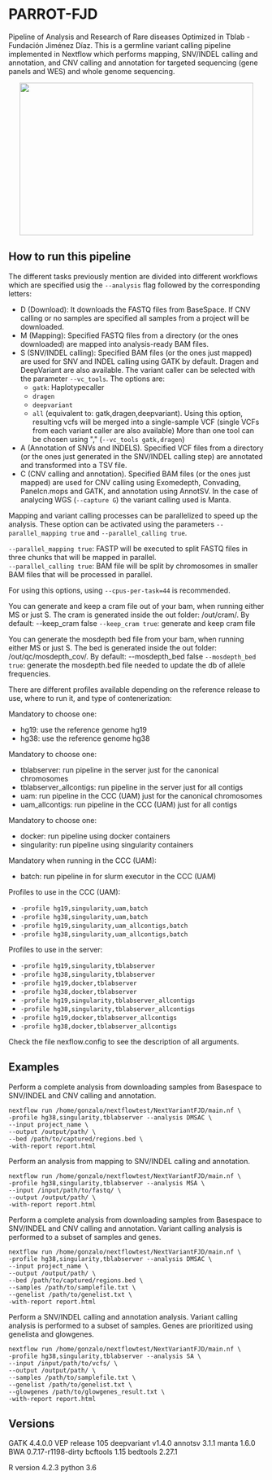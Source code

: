 # PARROT-FJD
Pipeline of Analysis and Research of Rare diseases Optimized in Tblab - Fundación Jiménez Díaz. This is a germline variant calling pipeline implemented in Nextflow which performs mapping, SNV/INDEL calling and annotation, and CNV calling and annotation for targeted sequencing (gene panels and WES) and whole genome sequencing. 

<p align="center">
  <img width="460" height="300" src="[https://picsum.photos/460/300](https://github.com/TBLabFJD/PARROT-FJD/assets/48798983/3d7a487a-1e77-49e3-b495-3faa73ede70f)">
</p>

## How to run this pipeline
The different tasks previously mention are divided into different workflows which are specified usig the `--analysis` flag followed by the corresponding letters:
 - D (Download): It downloads the FASTQ files from BaseSpace. If CNV calling or no samples are specified all samples from a project will be downloaded. 
 - M (Mapping): Specified FASTQ files from a directory (or the ones downloaded) are mapped into analysis-ready BAM files.
 - S (SNV/INDEL calling): Specified BAM files (or the ones just mapped) are used for SNV and INDEL calling using GATK by default. Dragen and DeepVariant are also available. The variant caller can be selected with the parameter `--vc_tools`. The options are: 
     - `gatk`: Haplotypecaller
     - `dragen`
     - `deepvariant`
     - `all` (equivalent to: gatk,dragen,deepvariant). Using this option, resulting vcfs will be merged into a single-sample VCF (single VCFs from each variant caller are also available)
   More than one tool can be chosen using "," (`--vc_tools gatk,dragen`)
 - A (Annotation of SNVs and INDELS). Specified VCF files from a directory (or the ones just generated in the SNV/INDEL calling step) are annotated and transformed into a TSV file.
 - C (CNV calling and annotation). Specified BAM files (or the ones just mapped) are used for CNV calling using Exomedepth, Convading, Panelcn.mops and GATK, and annotation using AnnotSV. In the case of analycing WGS (`--capture G`) the variant calling used is Manta.

Mapping and variant calling processes can be parallelized to speed up the analysis. These option can be activated using the parameters `--parallel_mapping true` and `--parallel_calling true`.

`--parallel_mapping true`: FASTP will be executed to split FASTQ files in three chunks that will be mapped in parallel.   
`--parallel_calling true`: BAM file will be split by chromosomes in smaller BAM files that will be processed in parallel. 

For using this options, using `--cpus-per-task=44` is recommended. 

You can generate and keep a cram file out of your bam, when running either MS or just S. The cram is generated inside the out folder: /out/cram/. By default: --keep_cram false
`--keep_cram true`: generate and keep cram file

You can generate the mosdepth bed file from your bam, when running either MS or just S. The bed is generated inside the out folder: /out/qc/mosdepth_cov/. By default: --mosdepth_bed false
`--mosdepth_bed true`: generate the mosdepth.bed file needed to update the db of allele frequencies. 


There are different profiles available depending on the reference release to use, where to run it, and type of contenerization:

Mandatory to choose one:
 - hg19: use the reference genome hg19
 - hg38: use the reference genome hg38

Mandatory to choose one:
 - tblabserver: run pipeline in the server just for the canonical chromosomes
 - tblabserver_allcontigs: run pipeline in the server just for all contigs
 - uam: run pipeline in the CCC (UAM) just for the canonical chromosomes
 - uam_allcontigs: run pipeline in the CCC (UAM) just for all contigs

Mandatory to choose one:
 - docker: run pipeline using docker containers
 - singularity: run pipeline using singularity containers

Mandatory when running in the CCC (UAM):
 - batch: run pipeline in for slurm executor in the CCC (UAM)


Profiles to use in the CCC (UAM): 
 - `-profile hg19,singularity,uam,batch` 
 - `-profile hg38,singularity,uam,batch`
 - `-profile hg19,singularity,uam_allcontigs,batch` 
 - `-profile hg38,singularity,uam_allcontigs,batch`

Profiles to use in the server:
 - `-profile hg19,singularity,tblabserver` 
 - `-profile hg38,singularity,tblabserver`
 - `-profile hg19,docker,tblabserver` 
 - `-profile hg38,docker,tblabserver`
 - `-profile hg19,singularity,tblabserver_allcontigs` 
 - `-profile hg38,singularity,tblabserver_allcontigs`
 - `-profile hg19,docker,tblabserver_allcontigs` 
 - `-profile hg38,docker,tblabserver_allcontigs`

Check the file nexflow.config to see the description of all arguments.

## Examples

Perform a complete analysis from downloading samples from Basespace to SNV/INDEL and CNV calling and annotation.
```
nextflow run /home/gonzalo/nextflowtest/NextVariantFJD/main.nf \
-profile hg38,singularity,tblabserver --analysis DMSAC \
--input project_name \
--output /output/path/ \
--bed /path/to/captured/regions.bed \
-with-report report.html
```


Perform an analysis from mapping to SNV/INDEL calling and annotation.
```
nextflow run /home/gonzalo/nextflowtest/NextVariantFJD/main.nf \
-profile hg38,singularity,tblabserver --analysis MSA \
--input /input/path/to/fastq/ \
--output /output/path/ \
-with-report report.html
```


Perform a complete analysis from downloading samples from Basespace to SNV/INDEL and CNV calling and annotation. Variant calling analysis is performed to a subset of samples and genes.
```
nextflow run /home/gonzalo/nextflowtest/NextVariantFJD/main.nf \
-profile hg38,singularity,tblabserver --analysis DMSAC \
--input project_name \
--output /output/path/ \
--bed /path/to/captured/regions.bed \
--samples /path/to/samplefile.txt \
--genelist /path/to/genelist.txt \
-with-report report.html
```


Perform a SNV/INDEL calling and annotation analysis. Variant calling analysis is performed to a subset of samples. Genes are prioritized using genelista and glowgenes.
```
nextflow run /home/gonzalo/nextflowtest/NextVariantFJD/main.nf \
-profile hg38,singularity,tblabserver --analysis SA \
--input /input/path/to/vcfs/ \
--output /output/path/ \
--samples /path/to/samplefile.txt \
--genelist /path/to/genelist.txt \
--glowgenes /path/to/glowgenes_result.txt \
-with-report report.html
```

## Versions

GATK 4.4.0.0
VEP release 105
deepvariant v1.4.0
annotsv 3.1.1
manta 1.6.0
BWA 0.7.17-r1198-dirty
bcftools 1.15
bedtools 2.27.1

R version 4.2.3
python 3.6


